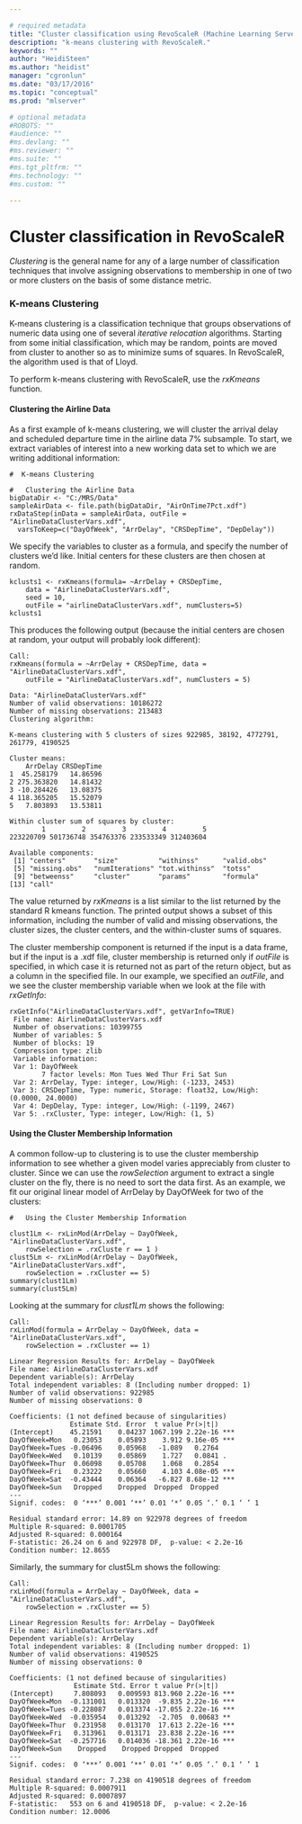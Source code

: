 ```yaml
---

# required metadata
title: "Cluster classification using RevoScaleR (Machine Learning Server) "
description: "k-means clustering with RevoScaleR."
keywords: ""
author: "HeidiSteen"
ms.author: "heidist"
manager: "cgronlun"
ms.date: "03/17/2016"
ms.topic: "conceptual"
ms.prod: "mlserver"

# optional metadata
#ROBOTS: ""
#audience: ""
#ms.devlang: ""
#ms.reviewer: ""
#ms.suite: ""
#ms.tgt_pltfrm: ""
#ms.technology: ""
#ms.custom: ""

---
```


# Cluster classification in RevoScaleR

*Clustering* is the general name for any of a large number of classification techniques that involve assigning observations to membership in one of two or more clusters on the basis of some distance metric.

### K-means Clustering

K-means clustering is a classification technique that groups observations of numeric data using one of several *iterative relocation* algorithms. Starting from some initial classification, which may be random, points are moved from cluster to another so as to minimize sums of squares. In RevoScaleR, the algorithm used is that of Lloyd.

To perform k-means clustering with RevoScaleR, use the *rxKmeans* function.

#### Clustering the Airline Data

As a first example of k-means clustering, we will cluster the arrival delay and scheduled departure time in the airline data 7% subsample. To start, we extract variables of interest into a new working data set to which we are writing additional information:

	#  K-means Clustering

	#   Clustering the Airline Data  
	bigDataDir <- "C:/MRS/Data"
	sampleAirData <- file.path(bigDataDir, "AirOnTime7Pct.xdf")
	rxDataStep(inData = sampleAirData, outFile = "AirlineDataClusterVars.xdf",
	  varsToKeep=c("DayOfWeek", "ArrDelay", "CRSDepTime", "DepDelay"))

We specify the variables to cluster as a formula, and specify the number of clusters we’d like. Initial centers for these clusters are then chosen at random.

	kclusts1 <- rxKmeans(formula= ~ArrDelay + CRSDepTime, 
		data = "AirlineDataClusterVars.xdf",
		seed = 10,
		outFile = "airlineDataClusterVars.xdf", numClusters=5)
	kclusts1

This produces the following output (because the initial centers are chosen at random, your output will probably look different):

	Call:
	rxKmeans(formula = ~ArrDelay + CRSDepTime, data = "AirlineDataClusterVars.xdf", 
	    outFile = "AirlineDataClusterVars.xdf", numClusters = 5)
	
	Data: "AirlineDataClusterVars.xdf"
	Number of valid observations: 10186272
	Number of missing observations: 213483 
	Clustering algorithm:  
	 
	K-means clustering with 5 clusters of sizes 922985, 38192, 4772791, 261779, 4190525
	
	Cluster means:
	    ArrDelay CRSDepTime
	1  45.258179   14.86596
	2 275.363820   14.81432
	3 -10.284426   13.08375
	4 118.365205   15.52079
	5   7.803893   13.53811
	
	Within cluster sum of squares by cluster:
	        1         2         3         4         5 
	223220709 501736748 354763376 233533349 312403604 
	
	Available components:
	 [1] "centers"       "size"          "withinss"      "valid.obs"    
	 [5] "missing.obs"   "numIterations" "tot.withinss"  "totss"        
	 [9] "betweenss"     "cluster"       "params"        "formula"      
	[13] "call"     


The value returned by *rxKmeans* is a list similar to the list returned by the standard R kmeans function. The printed output shows a subset of this information, including the number of valid and missing observations, the cluster sizes, the cluster centers, and the within-cluster sums of squares.

The cluster membership component is returned if the input is a data frame, but if the input is a .xdf file, cluster membership is returned only if *outFile* is specified, in which case it is returned not as part of the return object, but as a column in the specified file. In our example, we specified an *outFile*, and we see the cluster membership variable when we look at the file with *rxGetInfo*:

	rxGetInfo("AirlineDataClusterVars.xdf", getVarInfo=TRUE)
	 File name: AirlineDataClusterVars.xdf 
	 Number of observations: 10399755 
	 Number of variables: 5 
	 Number of blocks: 19 
	 Compression type: zlib 
	 Variable information: 
	 Var 1: DayOfWeek
	        7 factor levels: Mon Tues Wed Thur Fri Sat Sun
	 Var 2: ArrDelay, Type: integer, Low/High: (-1233, 2453)
	 Var 3: CRSDepTime, Type: numeric, Storage: float32, Low/High: (0.0000, 24.0000)
	 Var 4: DepDelay, Type: integer, Low/High: (-1199, 2467)
	 Var 5: .rxCluster, Type: integer, Low/High: (1, 5)

#### Using the Cluster Membership Information

A common follow-up to clustering is to use the cluster membership information to see whether a given model varies appreciably from cluster to cluster. Since we can use the *rowSelection* argument to extract a single cluster on the fly, there is no need to sort the data first. As an example, we fit our original linear model of ArrDelay by DayOfWeek for two of the clusters:

	#   Using the Cluster Membership Information
	  
	clust1Lm <- rxLinMod(ArrDelay ~ DayOfWeek, "AirlineDataClusterVars.xdf",
		rowSelection = .rxCluste r == 1 )
	clust5Lm <- rxLinMod(ArrDelay ~ DayOfWeek, "AirlineDataClusterVars.xdf", 
		rowSelection = .rxCluster == 5)
	summary(clust1Lm)
	summary(clust5Lm)

Looking at the summary for *clust1Lm* shows the following:

	Call:
	rxLinMod(formula = ArrDelay ~ DayOfWeek, data = "AirlineDataClusterVars.xdf", 
	    rowSelection = .rxCluster == 1)
	
	Linear Regression Results for: ArrDelay ~ DayOfWeek
	File name: AirlineDataClusterVars.xdf
	Dependent variable(s): ArrDelay
	Total independent variables: 8 (Including number dropped: 1)
	Number of valid observations: 922985
	Number of missing observations: 0 
	 
	Coefficients: (1 not defined because of singularities)
	               Estimate Std. Error  t value Pr(>|t|)    
	(Intercept)    45.21591    0.04237 1067.199 2.22e-16 ***
	DayOfWeek=Mon   0.23053    0.05893    3.912 9.16e-05 ***
	DayOfWeek=Tues -0.06496    0.05968   -1.089   0.2764    
	DayOfWeek=Wed   0.10139    0.05869    1.727   0.0841 .  
	DayOfWeek=Thur  0.06098    0.05708    1.068   0.2854    
	DayOfWeek=Fri   0.23222    0.05660    4.103 4.08e-05 ***
	DayOfWeek=Sat  -0.43444    0.06364   -6.827 8.68e-12 ***
	DayOfWeek=Sun   Dropped    Dropped  Dropped  Dropped    
	---
	Signif. codes:  0 ‘***’ 0.001 ‘**’ 0.01 ‘*’ 0.05 ‘.’ 0.1 ‘ ’ 1
	
	Residual standard error: 14.89 on 922978 degrees of freedom
	Multiple R-squared: 0.0001705 
	Adjusted R-squared: 0.000164 
	F-statistic: 26.24 on 6 and 922978 DF,  p-value: < 2.2e-16 
	Condition number: 12.8655   

Similarly, the summary for clust5Lm shows the following:

	Call:
	rxLinMod(formula = ArrDelay ~ DayOfWeek, data = "AirlineDataClusterVars.xdf", 
	    rowSelection = .rxCluster == 5)
	
	Linear Regression Results for: ArrDelay ~ DayOfWeek
	File name: AirlineDataClusterVars.xdf
	Dependent variable(s): ArrDelay
	Total independent variables: 8 (Including number dropped: 1)
	Number of valid observations: 4190525
	Number of missing observations: 0 
	 
	Coefficients: (1 not defined because of singularities)
	                Estimate Std. Error t value Pr(>|t|)    
	(Intercept)     7.808093   0.009593 813.960 2.22e-16 ***
	DayOfWeek=Mon  -0.131001   0.013320  -9.835 2.22e-16 ***
	DayOfWeek=Tues -0.228087   0.013374 -17.055 2.22e-16 ***
	DayOfWeek=Wed  -0.035954   0.013292  -2.705  0.00683 ** 
	DayOfWeek=Thur  0.231958   0.013170  17.613 2.22e-16 ***
	DayOfWeek=Fri   0.313961   0.013171  23.838 2.22e-16 ***
	DayOfWeek=Sat  -0.257716   0.014036 -18.361 2.22e-16 ***
	DayOfWeek=Sun    Dropped    Dropped Dropped  Dropped    
	---
	Signif. codes:  0 ‘***’ 0.001 ‘**’ 0.01 ‘*’ 0.05 ‘.’ 0.1 ‘ ’ 1
	
	Residual standard error: 7.238 on 4190518 degrees of freedom
	Multiple R-squared: 0.0007911 
	Adjusted R-squared: 0.0007897 
	F-statistic:   553 on 6 and 4190518 DF,  p-value: < 2.2e-16 
	Condition number: 12.0006
